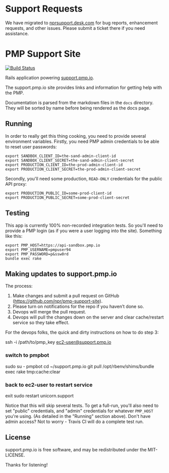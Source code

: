 # Support Requests
We have migrated to [nprsupport.desk.com](https://nprsupport.desk.com/) for bug reports, enhancement requests, and other issues. Please submit a ticket there if you need assistance.

# PMP Support Site

[![Build Status](https://travis-ci.org/npr/pmp-support-site.svg?branch=master)](https://travis-ci.org/npr/pmp-support-site)

Rails application powering [support.pmp.io](https://support.pmp.io).

The support.pmp.io site provides links and information for getting help with the PMP.

Documentation is parsed from the markdown files in the `docs` directory.  They will be sorted by name before being rendered as the docs page.

## Running

In order to really get this thing cooking, you need to provide several environment variables.  Firstly, you need PMP admin credentials to be able to reset user passwords:

```
export SANDBOX_CLIENT_ID=the-sand-admin-client-id
export SANDBOX_CLIENT_SECRET=the-sand-admin-client-secret
export PRODUCTION_CLIENT_ID=the-prod-admin-client-id
export PRODUCTION_CLIENT_SECRET=the-prod-admin-client-secret
```

Secondly, you'll need some production, `READ-ONLY` credentials for the public API proxy:

```
export PRODUCTION_PUBLIC_ID=some-prod-client-id
export PRODUCTION_PUBLIC_SECRET=some-prod-client-secret
```

## Testing

This app is currently 100% non-recorded integration tests.  So you'll need to provide a PMP login (as if you were a user logging into the site).  Something like this:

```
export PMP_HOST=https://api-sandbox.pmp.io
export PMP_USERNAME=pmpuser94
export PMP_PASSWORD=p&ssw0rd
bundle exec rake
```

## Making updates to support.pmp.io

The process: 
1. Make changes and submit a pull request on GitHub (https://github.com/npr/pmp-support-site). 
2. Please turn on notifications for the repo if you haven’t done so.
3. Devops will merge the pull request.
4. Devops will pull the changes down on the server and clear cache/restart service so they take effect.

For the devops folks, the quick and dirty instructions on how to do step 3:

ssh -i /path/to/pmp_key ec2-user@support.pmp.io

### switch to pmpbot
sudo su - pmpbot
cd ~/support.pmp.io
git pull
/opt/rbenv/shims/bundle exec rake tmp:cache:clear

### back to ec2-user to restart service
exit
sudo restart unicorn.support

Notice that this will skip several tests.  To get a full-run, you'll also need to set "public" credentials, and "admin" credentials for whatever `PMP_HOST` you're using.  (As detailed in the "Running" section above).  Don't have admin access?  Not to worry - Travis CI will do a complete test run.

## License

support.pmp.io is free software, and may be redistributed under the MIT-LICENSE.

Thanks for listening!
